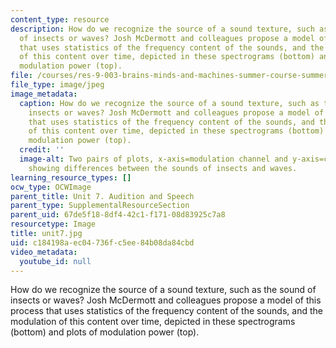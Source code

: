 ```yaml
---
content_type: resource
description: How do we recognize the source of a sound texture, such as the sound
  of insects or waves? Josh McDermott and colleagues propose a model of this process
  that uses statistics of the frequency content of the sounds, and the modulation
  of this content over time, depicted in these spectrograms (bottom) and plots of
  modulation power (top).
file: /courses/res-9-003-brains-minds-and-machines-summer-course-summer-2015/c184198aec04736fc5ee84b08da84cbd_unit7.jpg
file_type: image/jpeg
image_metadata:
  caption: How do we recognize the source of a sound texture, such as the sound of
    insects or waves? Josh McDermott and colleagues propose a model of this process
    that uses statistics of the frequency content of the sounds, and the modulation
    of this content over time, depicted in these spectrograms (bottom) and plots of
    modulation power (top).
  credit: ''
  image-alt: Two pairs of plots, x-axis=modulation channel and y-axis=cochlear channel,
    showing differences between the sounds of insects and waves.
learning_resource_types: []
ocw_type: OCWImage
parent_title: Unit 7. Audition and Speech
parent_type: SupplementalResourceSection
parent_uid: 67de5f18-8df4-42c1-f171-08d83925c7a8
resourcetype: Image
title: unit7.jpg
uid: c184198a-ec04-736f-c5ee-84b08da84cbd
video_metadata:
  youtube_id: null
---
```

How do we recognize the source of a sound texture, such as the sound of insects or waves? Josh McDermott and colleagues propose a model of this process that uses statistics of the frequency content of the sounds, and the modulation of this content over time, depicted in these spectrograms (bottom) and plots of modulation power (top).

